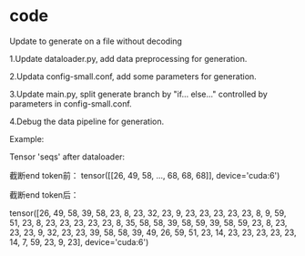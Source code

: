# code
Update to generate on a file without decoding

1.Update dataloader.py, add data preprocessing for generation.

2.Updata config-small.conf, add some parameters for generation.

3.Update main.py, split generate branch by "if... else..." controlled by parameters in config-small.conf.

4.Debug the data pipeline for generation.

Example:

Tensor 'seqs' after dataloader:

截断end token前：
tensor([[26, 49, 58,  ..., 68, 68, 68]], device='cuda:6')

截断end token后：

tensor([26, 49, 58, 39, 58, 23,  8, 23, 32, 23,  9, 23, 23, 23, 23, 23,  8,  9,
      59, 51, 23,  8, 23, 23, 23, 23, 23,  8, 35, 58, 58, 39, 58, 59, 39, 58,
      59, 23,  8, 23, 23, 23,  9, 32, 23, 23, 39, 58, 58, 39, 49, 26, 59, 51,
      23, 14, 23, 23, 23, 23, 23, 14,  7, 59, 23,  9, 23], device='cuda:6')
